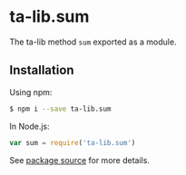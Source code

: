 # ta-lib.sum

The ta-lib method `sum` exported as a module.

## Installation

Using npm:
```bash
$ npm i --save ta-lib.sum
```

In Node.js:
```js
var sum = require('ta-lib.sum')
```

See [package source](https://github.com/WaiSiuKei/ta-lib/tree/master/ta-lib.sum) for more details.
